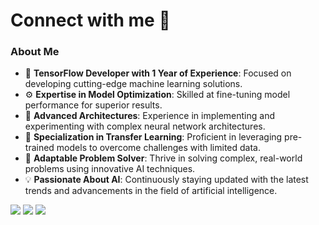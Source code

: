 # Connect with me :speech_balloon:


### About Me
- 🚀 **TensorFlow Developer with 1 Year of Experience**: Focused on developing cutting-edge machine learning solutions.
- ⚙️ **Expertise in Model Optimization**: Skilled at fine-tuning model performance for superior results.
- 🧠 **Advanced Architectures**: Experience in implementing and experimenting with complex neural network architectures.
- 🔄 **Specialization in Transfer Learning**: Proficient in leveraging pre-trained models to overcome challenges with limited data.
- 🧩 **Adaptable Problem Solver**: Thrive in solving complex, real-world problems using innovative AI techniques.
- 💡 **Passionate About AI**: Continuously staying updated with the latest trends and advancements in the field of artificial intelligence.

[<img src="https://img.shields.io/badge/linkedin-%230077B5.svg?&style=for-the-badge&logo=linkedin&logoColor=white">](https://www.linkedin.com/in/kaustubh-ratwadkar-20699a223/)  [<img src="https://img.shields.io/badge/Instagram-%23E4405F.svg?style=for-the-badge&logo=Instagram&logoColor=white">](https://www.instagram.com/_kaustubh_ratwadkar__149/) [<img src="https://img.shields.io/badge/kaustubhratwadkar@gmail.com-red?style=for-the-badge&logo=Gmail&logoColor=white&link=mailto:kaustubhratwadkar@gmail.com">](mailto:kaustubhratwadkar@gmail.com)
